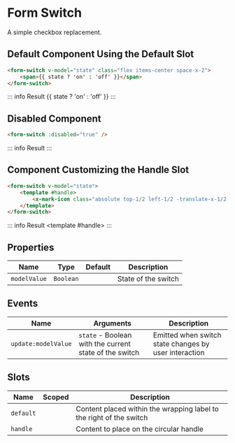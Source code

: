 <script setup>
    import FormSwitch from "../src/components/form-switch.vue"
    import { XMarkIcon} from "@heroicons/vue/24/solid"
    import { ref } from "vue"
    const state = ref(false)
</script>

# Form Switch

A simple checkbox replacement.

## Default Component Using the Default Slot
```html
<form-switch v-model="state" class="flex items-center space-x-2">
    <span>{{ state ? 'on' : 'off' }}</span>
</form-switch>
```
::: info Result
<form-switch v-model="state" class="flex items-center space-x-2"><span>{{ state ? 'on' : 'off' }}</span></form-switch>
:::

## Disabled Component
```html
<form-switch :disabled="true" />
```
::: info Result
<form-switch :disabled="true" />
:::

## Component Customizing the Handle Slot
```html
<form-switch v-model="state">
    <template #handle>
        <x-mark-icon class="absolute top-1/2 left-1/2 -translate-x-1/2 -translate-y-1/2 size-3 text-vxvue-300" />
    </template>
</form-switch>
```
::: info Result
<form-switch v-model="state"><template #handle><x-mark-icon class="absolute top-1/2 left-1/2 -translate-x-1/2 -translate-y-1/2 size-3 text-vxvue-300" /></template></form-switch>
:::

## Properties
| Name         | Type      | Default | Description         |
|--------------|-----------|---------|---------------------|
| `modelValue` | `Boolean` |         | State of the switch |

## Events
| Name                | Arguments                                              | Description                                           |
|---------------------|--------------------------------------------------------|-------------------------------------------------------|
| `update:modelValue` | `state` - Boolean with the current state of the switch | Emitted when switch state changes by user interaction |

## Slots
| Name      | Scoped | Description                                                         |
|-----------|--------|---------------------------------------------------------------------|
| `default` |        | Content placed within the wrapping label to the right of the switch |
| `handle`  |        | Content to place on the circular handle                             |
